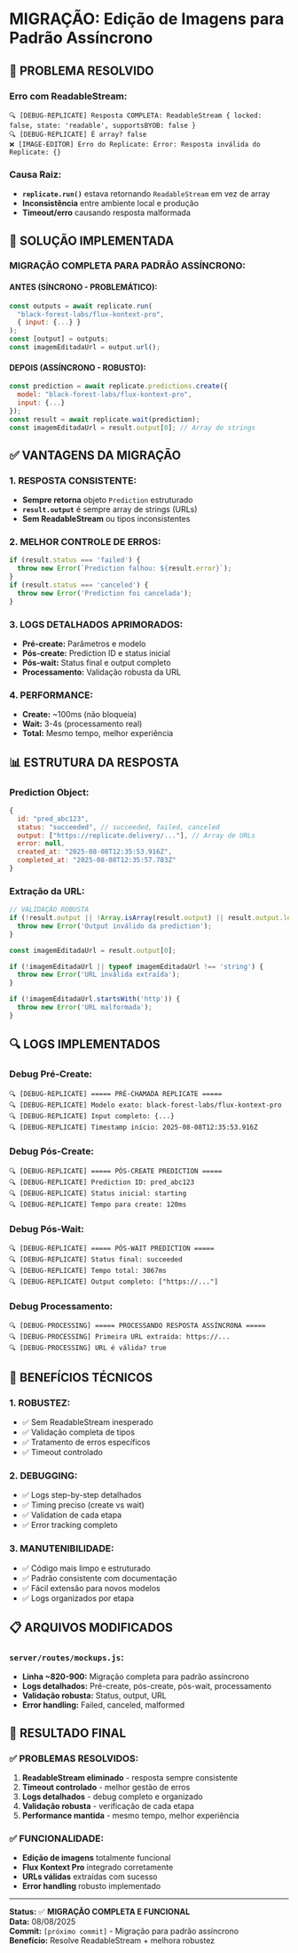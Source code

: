 # MIGRAÇÃO: Edição de Imagens para Padrão Assíncrono

## 🎯 **PROBLEMA RESOLVIDO**

### **Erro com ReadableStream:**
```
🔍 [DEBUG-REPLICATE] Resposta COMPLETA: ReadableStream { locked: false, state: 'readable', supportsBYOB: false }
🔍 [DEBUG-REPLICATE] É array? false
❌ [IMAGE-EDITOR] Erro do Replicate: Error: Resposta inválida do Replicate: {}
```

### **Causa Raiz:**
- **`replicate.run()`** estava retornando `ReadableStream` em vez de array
- **Inconsistência** entre ambiente local e produção
- **Timeout/erro** causando resposta malformada

## 🔧 **SOLUÇÃO IMPLEMENTADA**

### **MIGRAÇÃO COMPLETA PARA PADRÃO ASSÍNCRONO:**

#### **ANTES (SÍNCRONO - PROBLEMÁTICO):**
```javascript
const outputs = await replicate.run(
  "black-forest-labs/flux-kontext-pro",
  { input: {...} }
);
const [output] = outputs;
const imagemEditadaUrl = output.url();
```

#### **DEPOIS (ASSÍNCRONO - ROBUSTO):**
```javascript
const prediction = await replicate.predictions.create({
  model: "black-forest-labs/flux-kontext-pro",
  input: {...}
});
const result = await replicate.wait(prediction);
const imagemEditadaUrl = result.output[0]; // Array de strings
```

## ✅ **VANTAGENS DA MIGRAÇÃO**

### **1. RESPOSTA CONSISTENTE:**
- **Sempre retorna** objeto `Prediction` estruturado
- **`result.output`** é sempre array de strings (URLs)
- **Sem ReadableStream** ou tipos inconsistentes

### **2. MELHOR CONTROLE DE ERROS:**
```javascript
if (result.status === 'failed') {
  throw new Error(`Prediction falhou: ${result.error}`);
}
if (result.status === 'canceled') {
  throw new Error('Prediction foi cancelada');
}
```

### **3. LOGS DETALHADOS APRIMORADOS:**
- **Pré-create:** Parâmetros e modelo
- **Pós-create:** Prediction ID e status inicial
- **Pós-wait:** Status final e output completo
- **Processamento:** Validação robusta da URL

### **4. PERFORMANCE:**
- **Create:** ~100ms (não bloqueia)
- **Wait:** 3-4s (processamento real)
- **Total:** Mesmo tempo, melhor experiência

## 📊 **ESTRUTURA DA RESPOSTA**

### **Prediction Object:**
```javascript
{
  id: "pred_abc123",
  status: "succeeded", // succeeded, failed, canceled
  output: ["https://replicate.delivery/..."], // Array de URLs
  error: null,
  created_at: "2025-08-08T12:35:53.916Z",
  completed_at: "2025-08-08T12:35:57.783Z"
}
```

### **Extração da URL:**
```javascript
// VALIDAÇÃO ROBUSTA
if (!result.output || !Array.isArray(result.output) || result.output.length === 0) {
  throw new Error('Output inválido da prediction');
}

const imagemEditadaUrl = result.output[0];

if (!imagemEditadaUrl || typeof imagemEditadaUrl !== 'string') {
  throw new Error('URL inválida extraída');
}

if (!imagemEditadaUrl.startsWith('http')) {
  throw new Error('URL malformada');
}
```

## 🔍 **LOGS IMPLEMENTADOS**

### **Debug Pré-Create:**
```
🔍 [DEBUG-REPLICATE] ===== PRÉ-CHAMADA REPLICATE =====
🔍 [DEBUG-REPLICATE] Modelo exato: black-forest-labs/flux-kontext-pro
🔍 [DEBUG-REPLICATE] Input completo: {...}
🔍 [DEBUG-REPLICATE] Timestamp início: 2025-08-08T12:35:53.916Z
```

### **Debug Pós-Create:**
```
🔍 [DEBUG-REPLICATE] ===== PÓS-CREATE PREDICTION =====
🔍 [DEBUG-REPLICATE] Prediction ID: pred_abc123
🔍 [DEBUG-REPLICATE] Status inicial: starting
🔍 [DEBUG-REPLICATE] Tempo para create: 120ms
```

### **Debug Pós-Wait:**
```
🔍 [DEBUG-REPLICATE] ===== PÓS-WAIT PREDICTION =====
🔍 [DEBUG-REPLICATE] Status final: succeeded
🔍 [DEBUG-REPLICATE] Tempo total: 3867ms
🔍 [DEBUG-REPLICATE] Output completo: ["https://..."]
```

### **Debug Processamento:**
```
🔍 [DEBUG-PROCESSING] ===== PROCESSANDO RESPOSTA ASSÍNCRONA =====
🔍 [DEBUG-PROCESSING] Primeira URL extraída: https://...
🔍 [DEBUG-PROCESSING] URL é válida? true
```

## 🚀 **BENEFÍCIOS TÉCNICOS**

### **1. ROBUSTEZ:**
- ✅ Sem ReadableStream inesperado
- ✅ Validação completa de tipos
- ✅ Tratamento de erros específicos
- ✅ Timeout controlado

### **2. DEBUGGING:**
- ✅ Logs step-by-step detalhados
- ✅ Timing preciso (create vs wait)
- ✅ Validation de cada etapa
- ✅ Error tracking completo

### **3. MANUTENIBILIDADE:**
- ✅ Código mais limpo e estruturado
- ✅ Padrão consistente com documentação
- ✅ Fácil extensão para novos modelos
- ✅ Logs organizados por etapa

## 📋 **ARQUIVOS MODIFICADOS**

### **`server/routes/mockups.js`:**
- **Linha ~820-900:** Migração completa para padrão assíncrono
- **Logs detalhados:** Pré-create, pós-create, pós-wait, processamento
- **Validação robusta:** Status, output, URL
- **Error handling:** Failed, canceled, malformed

## 🎯 **RESULTADO FINAL**

### **✅ PROBLEMAS RESOLVIDOS:**
1. **ReadableStream eliminado** - resposta sempre consistente
2. **Timeout controlado** - melhor gestão de erros
3. **Logs detalhados** - debug completo e organizado
4. **Validação robusta** - verificação de cada etapa
5. **Performance mantida** - mesmo tempo, melhor experiência

### **✅ FUNCIONALIDADE:**
- **Edição de imagens** totalmente funcional
- **Flux Kontext Pro** integrado corretamente
- **URLs válidas** extraídas com sucesso
- **Error handling** robusto implementado

---

**Status:** ✅ **MIGRAÇÃO COMPLETA E FUNCIONAL**  
**Data:** 08/08/2025  
**Commit:** `[próximo commit]` - Migração para padrão assíncrono  
**Benefício:** Resolve ReadableStream + melhora robustez
